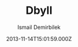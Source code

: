 ---
title: Dbyll
github: https://github.com/dbtek/dbyll
demo: https://dbtek.github.io/dbyll/
author: Ismail Demirbilek
ssg:
  - Jekyll
cms:
  - Markdown
date: 2013-11-14T15:01:59.000Z
description: Stylish, minimalistic theme for jekyll.
draft: false
publish_date: '2013-11-14T15:01:59Z'
update_date: '2021-08-11T15:24:34Z'
github_star: 553
github_fork: 436
---